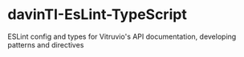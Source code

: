 # davinTI-EsLint-TypeScript
ESLint config and types for Vitruvio's API documentation, developing patterns and directives
